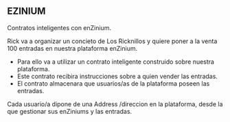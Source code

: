 ## EZINIUM ##

Contratos inteligentes con enZinium.

Rick va a organizar un concieto de Los Ricknillos y quiere poner a la venta 100 entradas en
nuestra plataforma enZinium.

- Para ello va a utilizar un contrato inteligente construido sobre nuestra plataforma.
- Este contrato recibira instrucciones sobre a quien vender las entradas.
- El contrato almacenara que usuarios/as de la plataforma poseen las entradas.

Cada usuario/a dipone de una Address /direccion en la plataforma, desde la
que gestionar sus enZiniums y las entradas.
